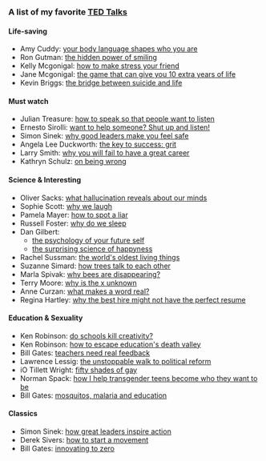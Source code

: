 
### A list of my favorite [TED Talks](https://www.ted.com/)

#### Life-saving
* Amy Cuddy: [your body language shapes who you are](https://www.ted.com/talks/amy_cuddy_your_body_language_shapes_who_you_are)
* Ron Gutman: [the hidden power of smiling](https://www.ted.com/talks/ron_gutman_the_hidden_power_of_smiling)
* Kelly Mcgonigal: [how to make stress your friend](https://www.ted.com/talks/kelly_mcgonigal_how_to_make_stress_your_friend)
* Jane Mcgonigal: [the game that can give you 10 extra years of life](https://www.ted.com/talks/jane_mcgonigal_the_game_that_can_give_you_10_extra_years_of_life)
* Kevin Briggs: [the bridge between suicide and life](https://www.ted.com/talks/kevin_briggs_the_bridge_between_suicide_and_life)

#### Must watch
* Julian Treasure: [how to speak so that people want to listen](https://www.ted.com/talks/julian_treasure_how_to_speak_so_that_people_want_to_listen)
* Ernesto Sirolli: [want to help someone? Shut up and listen!](https://www.ted.com/talks/ernesto_sirolli_want_to_help_someone_shut_up_and_listen)
* Simon Sinek: [why good leaders make you feel safe](https://www.ted.com/talks/simon_sinek_why_good_leaders_make_you_feel_safe)
* Angela Lee Duckworth: [the key to success: grit](https://www.ted.com/talks/angela_lee_duckworth_the_key_to_success_grit)
* Larry Smith: [why you will fail to have a great career](https://www.ted.com/talks/larry_smith_why_you_will_fail_to_have_a_great_career)
* Kathryn Schulz: [on being wrong](https://www.ted.com/talks/kathryn_schulz_on_being_wrong)

#### Science & Interesting

* Oliver Sacks: [what hallucination reveals about our minds](https://www.ted.com/talks/oliver_sacks_what_hallucination_reveals_about_our_minds)
* Sophie Scott: [why we laugh](https://www.ted.com/talks/sophie_scott_why_we_laugh)
* Pamela Mayer: [how to spot a liar](https://www.ted.com/talks/pamela_meyer_how_to_spot_a_liar)
* Russell Foster: [why do we sleep](https://www.ted.com/talks/russell_foster_why_do_we_sleep)
* Dan Gilbert:
  * [the psychology of your future self](https://www.ted.com/talks/dan_gilbert_you_are_always_changing)
  * [the surprising science of happyness](https://www.ted.com/talks/dan_gilbert_asks_why_are_we_happy)
* Rachel Sussman: [the world's oldest living things](https://www.ted.com/talks/rachel_sussman_the_world_s_oldest_living_things)
* Suzanne Simard: [how trees talk to each other](https://www.ted.com/talks/suzanne_simard_how_trees_talk_to_each_other)
* Marla Spivak: [why bees are disappearing?](https://www.ted.com/talks/marla_spivak_why_bees_are_disappearing)
* Terry Moore: [why is the x unknown](https://www.ted.com/talks/terry_moore_why_is_x_the_unknown)
* Anne Curzan: [what makes a word real?](https://www.ted.com/talks/anne_curzan_what_makes_a_word_real)
* Regina Hartley: [why the best hire might not have the perfect resume](https://www.ted.com/talks/regina_hartley_why_the_best_hire_might_not_have_the_perfect_resume)


#### Education & Sexuality

* Ken Robinson: [do schools kill creativity?](https://www.ted.com/talks/ken_robinson_says_schools_kill_creativity)
* Ken Robinson: [how to escape education's death valley](https://www.ted.com/talks/ken_robinson_how_to_escape_education_s_death_valley)
* Bill Gates: [teachers need real feedback](https://www.ted.com/talks/bill_gates_teachers_need_real_feedback)
* Lawrence Lessig: [the unstoppable walk to political reform](https://www.ted.com/talks/lawrence_lessig_the_unstoppable_walk_to_political_reform)
* iO Tillett Wright: [fifty shades of gay](https://www.ted.com/talks/io_tillett_wright_fifty_shades_of_gay)
* Norman Spack: [how I help transgender teens become who they want to be](https://www.ted.com/talks/norman_spack_how_i_help_transgender_teens_become_who_they_want_to_be)
* Bill Gates: [mosquitos, malaria and education](https://www.ted.com/talks/bill_gates_unplugged)


#### Classics

* Simon Sinek: [how great leaders inspire action](https://www.ted.com/talks/simon_sinek_how_great_leaders_inspire_action)
* Derek Sivers: [how to start a movement](https://www.ted.com/talks/derek_sivers_how_to_start_a_movement)
* Bill Gates: [innovating to zero](https://www.ted.com/talks/bill_gates)

